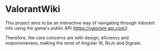 # ValorantWiki

This project aims to be an interactive way of navigating through Valorant info using the game's public API (https://valorant-api.com/). 

Therefore, the core concerns are with design, eficiency and responsiveness, making the most of Angular 16, RxJs and Signals.
